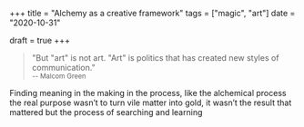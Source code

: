 +++
title = "Alchemy as a creative framework"
tags = ["magic", "art"]
date = "2020-10-31"

draft = true
+++

> "But "art" is not art. "Art" is politics that has created new styles of communication."  
> <small>-- Malcom Green</small>

Finding meaning in the making in the process, like the alchemical process the real purpose wasn’t to turn vile matter into gold, it wasn’t the result that mattered but the process of searching and learning
